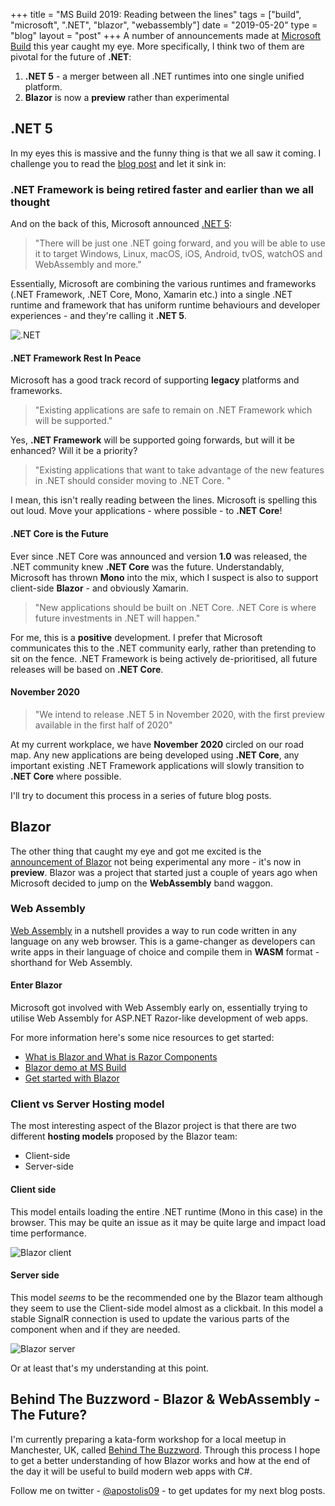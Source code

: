 +++
title =  "MS Build 2019: Reading between the lines"
tags = ["build", "microsoft", ".NET", "blazor", "webassembly"]
date = "2019-05-20"
type = "blog"
layout = "post"
+++
A number of announcements made at [Microsoft Build](https://www.microsoft.com/en-us/build) this year caught my eye. More specifically, I think two of them are pivotal for the future of **.NET**:

1. **.NET 5** - a merger between all .NET runtimes into one single unified platform.
2. **Blazor** is now a **preview** rather than experimental

## .NET 5

In my eyes this is massive and the funny thing is that we all saw it coming. I challenge you to read the [blog post](https://devblogs.microsoft.com/dotnet/net-core-is-the-future-of-net/) and let it sink in:

### .NET Framework is being retired faster and earlier than we all thought

And on the back of this, Microsoft announced [.NET 5](https://devblogs.microsoft.com/dotnet/introducing-net-5/):

> "There will be just one .NET going forward, and you will be able to use it to target Windows, Linux, macOS, iOS, Android,
tvOS, watchOS and WebAssembly and more."

Essentially, Microsoft are combining the various runtimes and frameworks (.NET Framework, .NET Core, Mono, Xamarin etc.) into a single .NET runtime and framework that has uniform runtime behaviours and developer experiences - and they're calling it **.NET 5**.

![.NET](.NET%205.PNG)

#### .NET Framework Rest In Peace

Microsoft has a good track record of supporting **legacy** platforms and frameworks.

> "Existing applications are safe to remain on .NET Framework which will be supported."

Yes, **.NET Framework** will be supported going forwards, but will it be enhanced? Will it be a priority?

> "Existing applications that want to take advantage of the new features in .NET should consider moving to .NET Core. "

I mean, this isn't really reading between the lines. Microsoft is spelling this out loud. Move your applications - where possible - to **.NET Core**!

#### .NET Core is the Future

Ever since .NET Core was announced and version **1.0** was released, the .NET community knew **.NET Core** was the future. Understandably, Microsoft has thrown **Mono** into the mix, which I suspect is also to support client-side **Blazor** - and obviously Xamarin.

> "New applications should be built on .NET Core. .NET Core is where future investments in .NET will happen."

For me, this is a **positive** development. I prefer that Microsoft communicates this to the .NET community early, rather than pretending to sit on the fence. .NET Framework is being actively de-prioritised, all future releases will be based on **.NET Core**.

#### November 2020

> "We intend to release .NET 5 in November 2020, with the first preview available in the first half of 2020"

At my current workplace, we have **November 2020** circled on our road map. Any new applications are being developed using **.NET Core**, any important existing .NET Framework applications will slowly transition to **.NET Core** where possible.

I'll try to document this process in a series of future blog posts.

## Blazor

The other thing that caught my eye and got me excited is the [announcement of Blazor](https://mybuild.techcommunity.microsoft.com/sessions/77033?source=sessions#top-anchor) not being experimental any more - it's now in **preview**. Blazor was a project that started just a couple of years ago when Microsoft decided to jump on the **WebAssembly** band waggon.

### Web Assembly

[Web Assembly](https://webassembly.org/) in a nutshell provides a way to run code written in any language on any web browser. This is a game-changer as developers can write apps in their language of choice and compile them in **WASM** format - shorthand for Web Assembly.

#### Enter Blazor

Microsoft got involved with Web Assembly early on, essentially trying to utilise Web Assembly for ASP.NET Razor-like development of web apps.

For more information here's some nice resources to get started:

- [What is Blazor and What is Razor Components](https://www.hanselman.com/blog/WhatIsBlazorAndWhatIsRazorComponents.aspx)
- [Blazor demo at MS Build](https://mybuild.techcommunity.microsoft.com/sessions/77033?source=sessions#top-anchor)
- [Get started with Blazor](https://docs.microsoft.com/en-us/aspnet/core/blazor/get-started?view=aspnetcore-3.0&tabs=visual-studio)

### Client vs Server Hosting model

The most interesting aspect of the Blazor project is that there are two different **hosting models** proposed by the Blazor team:

- Client-side
- Server-side

#### Client side

This model entails loading the entire .NET runtime (Mono in this case) in the browser. This may be quite an issue as it may be quite large and impact load time performance.

![Blazor client](../Blazor%20client%20side.PNG)

#### Server side

This model *seems* to be the recommended one by the Blazor team although they seem to use the Client-side model almost as a clickbait. In this model a stable SignalR connection is used to update the various parts of the component when and if they are needed.

![Blazor server](../Blazor%20server%20side.PNG)

Or at least that's my understanding at this point.

## Behind The Buzzword - Blazor & WebAssembly - The Future?

I'm currently preparing a kata-form workshop for a local meetup in Manchester, UK, called [Behind The Buzzword](https://www.meetup.com/en-AU/Behind-The-Buzz-Word/events/261514601/). Through this process I hope to get a better understanding of how Blazor works and how at the end of the day it will be useful to build modern web apps with C#.

Follow me on twitter - [@apostolis09](https://twitter.com/apostolis09) - to get updates for my next blog posts.

